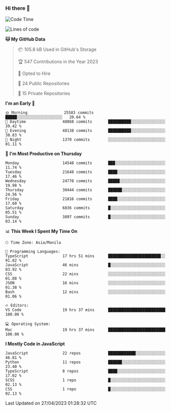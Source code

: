 ### Hi there 👋

<!--START_SECTION:waka-->
![Code Time](http://img.shields.io/badge/Code%20Time-226%20hrs%2029%20mins-blue)

![Lines of code](https://img.shields.io/badge/From%20Hello%20World%20I%27ve%20Written-57.0%20million%20lines%20of%20code-blue)

**🐱 My GitHub Data** 

> 📦 105.8 kB Used in GitHub's Storage 
 > 
> 🏆 547 Contributions in the Year 2023
 > 
> 💼 Opted to Hire
 > 
> 📜 24 Public Repositories 
 > 
> 🔑 15 Private Repositories 
 > 
**I'm an Early 🐤** 

```text
🌞 Morning                25583 commits       █████░░░░░░░░░░░░░░░░░░░░   20.64 % 
🌆 Daytime                48868 commits       ██████████░░░░░░░░░░░░░░░   39.42 % 
🌃 Evening                48138 commits       ██████████░░░░░░░░░░░░░░░   38.83 % 
🌙 Night                  1370 commits        ░░░░░░░░░░░░░░░░░░░░░░░░░   01.11 % 
```
📅 **I'm Most Productive on Thursday** 

```text
Monday                   14548 commits       ███░░░░░░░░░░░░░░░░░░░░░░   11.74 % 
Tuesday                  21648 commits       ████░░░░░░░░░░░░░░░░░░░░░   17.46 % 
Wednesday                24770 commits       █████░░░░░░░░░░░░░░░░░░░░   19.98 % 
Thursday                 30444 commits       ██████░░░░░░░░░░░░░░░░░░░   24.56 % 
Friday                   21816 commits       ████░░░░░░░░░░░░░░░░░░░░░   17.60 % 
Saturday                 6836 commits        █░░░░░░░░░░░░░░░░░░░░░░░░   05.51 % 
Sunday                   3897 commits        █░░░░░░░░░░░░░░░░░░░░░░░░   03.14 % 
```


📊 **This Week I Spent My Time On** 

```text
🕑︎ Time Zone: Asia/Manila

💬 Programming Languages: 
TypeScript               17 hrs 51 mins      ███████████████████████░░   91.02 % 
JavaScript               46 mins             █░░░░░░░░░░░░░░░░░░░░░░░░   03.92 % 
CSS                      22 mins             ░░░░░░░░░░░░░░░░░░░░░░░░░   01.88 % 
JSON                     16 mins             ░░░░░░░░░░░░░░░░░░░░░░░░░   01.38 % 
Bash                     12 mins             ░░░░░░░░░░░░░░░░░░░░░░░░░   01.06 % 

🔥 Editors: 
VS Code                  19 hrs 37 mins      █████████████████████████   100.00 % 

💻 Operating System: 
Mac                      19 hrs 37 mins      █████████████████████████   100.00 % 
```

**I Mostly Code in JavaScript** 

```text
JavaScript               22 repos            ████████████░░░░░░░░░░░░░   46.81 % 
Python                   11 repos            ██████░░░░░░░░░░░░░░░░░░░   23.40 % 
TypeScript               8 repos             ████░░░░░░░░░░░░░░░░░░░░░   17.02 % 
SCSS                     1 repo              █░░░░░░░░░░░░░░░░░░░░░░░░   02.13 % 
CSS                      1 repo              █░░░░░░░░░░░░░░░░░░░░░░░░   02.13 % 
```




 Last Updated on 27/04/2023 01:28:32 UTC
<!--END_SECTION:waka-->
